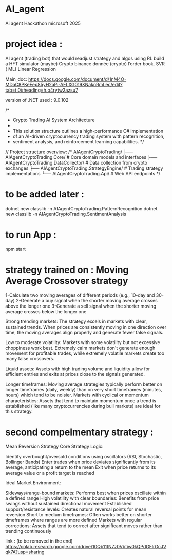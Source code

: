 # AI_agent
Ai agent Hackathon microsoft 2025


# project idea : 
AI agent (trading bot) that would readjust strategy and algos using RL 
build a HFT simulator (maybe)
Crypto binance donnée (crypto) l’order book. 
SVR ( ML)
Linear Regression

Main_doc:
https://docs.google.com/document/d/1nM4O-MDaC8PKeEep85yH2aPi-AFLXG019XNaknRmLec/edit?tab=t.0#heading=h.o4rytw2azsu7

version of .NET used : 9.0.102

/*
 * Crypto Trading AI System Architecture
 * 
 * This solution structure outlines a high-performance C# implementation
 * of an AI-driven cryptocurrency trading system with pattern recognition,
 * sentiment analysis, and reinforcement learning capabilities.
 */

// Project structure overview:
/*
AIAgentCryptoTrading/
├── AIAgentCryptoTrading.Core/             # Core domain models and interfaces
├── AIAgentCryptoTrading.DataCollector/    # Data collection from crypto exchanges
├── AIAgentCryptoTrading.StrategyEngine/   # Trading strategy implementations
└── AIAgentCryptoTrading.Api/              # Web API endpoints
*/
# to be added later :
dotnet new classlib -n AIAgentCryptoTrading.PatternRecognition
dotnet new classlib -n AIAgentCryptoTrading.SentimentAnalysis

# to run App : 
npm start

# strategy trained on : Moving Average Crossover strategy
1-Calculate two moving averages of different periods (e.g., 10-day and 30-day)
2-Generate a buy signal when the shorter moving average crosses above the longer one
3-Generate a sell signal when the shorter moving average crosses below the longer one

Strong trending markets: The strategy excels in markets with clear, sustained trends. When prices are consistently moving in one direction over time, the moving averages align properly and generate fewer false signals.

Low to moderate volatility: Markets with some volatility but not excessive choppiness work best. Extremely calm markets don't generate enough movement for profitable trades, while extremely volatile markets create too many false crossovers.

Liquid assets: Assets with high trading volume and liquidity allow for efficient entries and exits at prices close to the signals generated.

Longer timeframes: Moving average strategies typically perform better on longer timeframes (daily, weekly) than on very short timeframes (minutes, hours) which tend to be noisier.
Markets with cyclical or momentum characteristics: Assets that tend to maintain momentum once a trend is established (like many cryptocurrencies during bull markets) are ideal for this strategy.

# second compelmentary strategy : 
Mean Reversion Strategy
Core Strategy Logic:

Identify overbought/oversold conditions using oscillators (RSI, Stochastic, Bollinger Bands)
Enter trades when price deviates significantly from its average, anticipating a return to the mean
Exit when price returns to its average value or a profit target is reached

Ideal Market Environment:

Sideways/range-bound markets: Performs best when prices oscillate within a defined range
High volatility with clear boundaries: Benefits from price swings without sustained directional movement
Established support/resistance levels: Creates natural reversal points for mean reversion
Short to medium timeframes: Often works better on shorter timeframes where ranges are more defined
Markets with regular corrections: Assets that tend to correct after significant moves rather than trending continuously

link : (to be removed in the end)
https://colab.research.google.com/drive/10Qb11tN7z0Vbtiw0kQPdGFlrGcJVqk7A?usp=sharing